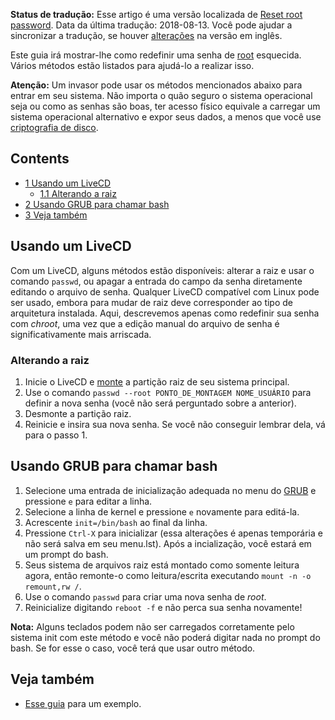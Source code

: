 **Status de tradução:** Esse artigo é uma versão localizada de [Reset root password](/index.php/Reset_root_password "Reset root password"). Data da última tradução: 2018-08-13\. Você pode ajudar a sincronizar a tradução, se houver [alterações](https://wiki.archlinux.org/index.php?title=Reset_root_password&diff=0&oldid=531654) na versão em inglês.

Este guia irá mostrar-lhe como redefinir uma senha de [root](/index.php/Root_(Portugu%C3%AAs) "Root (Português)") esquecida. Vários métodos estão listados para ajudá-lo a realizar isso.

**Atenção:** Um invasor pode usar os métodos mencionados abaixo para entrar em seu sistema. Não importa o quão seguro o sistema operacional seja ou como as senhas são boas, ter acesso físico equivale a carregar um sistema operacional alternativo e expor seus dados, a menos que você use [criptografia de disco](/index.php/Disk_encryption "Disk encryption").

## Contents

*   [1 Usando um LiveCD](#Usando_um_LiveCD)
    *   [1.1 Alterando a raiz](#Alterando_a_raiz)
*   [2 Usando GRUB para chamar bash](#Usando_GRUB_para_chamar_bash)
*   [3 Veja também](#Veja_tamb.C3.A9m)

## Usando um LiveCD

Com um LiveCD, alguns métodos estão disponíveis: alterar a raiz e usar o comando `passwd`, ou apagar a entrada do campo da senha diretamente editando o arquivo de senha. Qualquer LiveCD compatível com Linux pode ser usado, embora para mudar de raiz deve corresponder ao tipo de arquitetura instalada. Aqui, descrevemos apenas como redefinir sua senha com *chroot*, uma vez que a edição manual do arquivo de senha é significativamente mais arriscada.

### Alterando a raiz

1.  Inicie o LiveCD e [monte](/index.php/Mount "Mount") a partição raiz de seu sistema principal.
2.  Use o comando `passwd --root PONTO_DE_MONTAGEM NOME_USUÁRIO` para definir a nova senha (você não será perguntado sobre a anterior).
3.  Desmonte a partição raiz.
4.  Reinicie e insira sua nova senha. Se você não conseguir lembrar dela, vá para o passo 1.

## Usando GRUB para chamar bash

1.  Selecione uma entrada de inicialização adequada no menu do [GRUB](/index.php/GRUB "GRUB") e pressione `e` para editar a linha.
2.  Selecione a linha de kernel e pressione `e` novamente para editá-la.
3.  Acrescente `init=/bin/bash` ao final da linha.
4.  Pressione `Ctrl-X` para inicializar (essa alterações é apenas temporária e não será salva em seu menu.lst). Após a incialização, você estará em um prompt do bash.
5.  Seus sistema de arquivos raiz está montado como somente leitura agora, então remonte-o como leitura/escrita executando `mount -n -o remount,rw /`.
6.  Use o comando `passwd` para criar uma nova senha de *root*.
7.  Reinicialize digitando `reboot -f` e não perca sua senha novamente!

**Nota:** Alguns teclados podem não ser carregados corretamente pelo sistema init com este método e você não poderá digitar nada no prompt do bash. Se for esse o caso, você terá que usar outro método.

## Veja também

*   [Esse guia](http://www.howtoforge.com/how-to-reset-a-forgotten-root-password-with-knoppix-p2) para um exemplo.